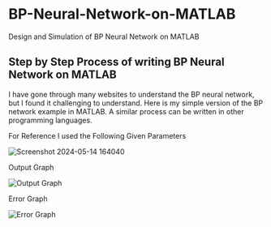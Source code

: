 # BP-Neural-Network-on-MATLAB
Design and Simulation of BP Neural Network on MATLAB

<h2>Step by Step Process of writing BP Neural Network on MATLAB</h2>
<p>I have gone through many websites to understand the BP neural network, but I found it challenging to understand. Here is my simple version of the BP network example in MATLAB. A similar process can be written in other programming languages. </p>
<p>For Reference I used the Following Given Parameters</p>

![Screenshot 2024-05-14 164040](https://github.com/AR-ISLAM/BP-Neural-Network-on-MATLAB/assets/90711073/9abab18b-d907-4cdc-b638-0dc36b43e3c0)

<p>Output Graph</p>

![Output Graph](https://github.com/AR-ISLAM/BP-Neural-Network-on-MATLAB/assets/90711073/6d4a735f-6b59-42f2-a8db-3404c9e87f62)

<p>Error Graph</p>

![Error Graph](https://github.com/AR-ISLAM/BP-Neural-Network-on-MATLAB/assets/90711073/53203ff5-9da3-4131-9194-a80d5a1f1eae)
